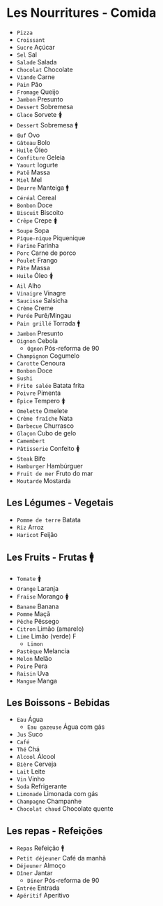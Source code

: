 # Les Nourritures - Comida

-   `Pizza`
-   `Croissant`
-   `Sucre` Açúcar
-   `Sel` Sal
-   `Salade` Salada
-   `Chocolat` Chocolate
-   `Viande` Carne
-   `Pain` Pão
-   `Fromage` Queijo
-   `Jambon` Presunto
-   `Dessert` Sobremesa
-   `Glace` Sorvete 🚺
-   `Dessert` Sobremesa 🚹
-   `Œuf` Ovo
-   `Gâteau` Bolo
-   `Huile` Óleo
-   `Confiture` Geleia
-   `Yaourt` Iogurte
-   `Patê` Massa
-   `Miel` Mel
-   `Beurre` Manteiga 🚹
-   `Céréal` Cereal
-   `Bonbon` Doce
-   `Biscuit` Biscoito
-   `Crêpe` Crepe 🚺
-   `Soupe` Sopa
-   `Pique-nique` Piquenique
-   `Farine` Farinha
-   `Porc` Carne de porco
-   `Poulet` Frango
-   `Pâte` Massa
-   `Huile` Óleo 🚺
-   `Ail` Alho
-   `Vinaigre` Vinagre
-   `Saucisse` Salsicha
-   `Crème` Creme
-   `Purée` Purê/Mingau
-   `Pain grillé` Torrada 🚹
-   `Jambon` Presunto
-   `Oignon` Cebola
    -   `Ognon` Pós-reforma de 90
-   `Champignon` Cogumelo
-   `Carotte` Cenoura
-   `Bonbon` Doce
-   `Sushi`
-   `Frite salée` Batata frita
-   `Poivre` Pimenta
-   `Épice` Tempero 🚺
-   `Omelette` Omelete
-   `Crème fraîche` Nata
-   `Barbecue` Churrasco
-   `Glaçon` Cubo de gelo
-   `Camembert`
-   `Pâtisserie` Confeito 🚺
-   `Steak` Bife
-   `Hamburger` Hambúrguer
-   `Fruit de mer` Fruto do mar
-   `Moutarde` Mostarda

## Les Légumes - Vegetais

-   `Pomme de terre` Batata
-   `Riz` Arroz
-   `Haricot` Feijão

## Les Fruits - Frutas 🚹

-   `Tomate` 🚺
-   `Orange` Laranja
-   `Fraise` Morango 🚺
-   `Banane` Banana
-   `Pomme` Maçã
-   `Pêche` Pêssego
-   `Citron` Limão (amarelo)
-   `Lime` Limão (verde) F
    -   `Limon`
-   `Pastèque` Melancia
-   `Melon` Melão
-   `Poire` Pera
-   `Raisin` Uva
-   `Mangue` Manga

## Les Boissons - Bebidas

-   `Eau` Água
    -   `Eau gazeuse` Água com gás
-   `Jus` Suco
-   `Café`
-   `Thé` Chá
-   `Alcool` Álcool
-   `Bière` Cerveja
-   `Lait` Leite
-   `Vin` Vinho
-   `Soda` Refrigerante
-   `Limonade` Limonada com gás
-   `Champagne` Champanhe
-   `Chocolat chaud` Chocolate quente

## Les repas - Refeições

-   `Repas` Refeição 🚹
-   `Petit déjeuner` Café da manhã
-   `Déjeuner` Almoço
-   `Dîner` Jantar
    -   `Diner` Pós-reforma de 90
-   `Entrée` Entrada
-   `Apéritif` Aperitivo
